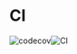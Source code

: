 # CI

![codecov](https://codecov.io/gh/moorekwon/ci/branch/master/graph/badge.svg)![CI](https://github.com/moorekwon/ci/workflows/CI/badge.svg)